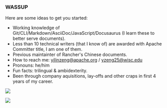 ### WASSUP


Here are some ideas to get you started:

- Working knowledge of Git/CLI/Markdown/AsciiDoc/JavaScript/Docusaurus (I learn these to better serve documents).
- Less than 10 technical writers (that I know of) are awarded with Apache Committer title, I am one of them.
- Previous maintainter of Rancher's Chinese documents.
- How to reach me: yilinzeng@apache.org / yzeng25@wisc.edu
- Pronouns: he/him
- Fun facts: trilingual & ambidexterity.
- Been through company aquisitions, lay-offs and other craps in first 4 years of my career.

![](https://github-readme-stats.vercel.app/api?username=yzeng25)
           
![](https://github-readme-streak-stats.herokuapp.com/?user=yzeng25)

<!--START_SECTION:waka-->
<!--END_SECTION:waka-->
